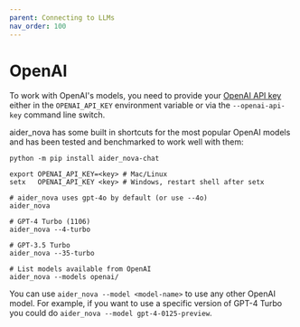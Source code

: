 ```yaml
---
parent: Connecting to LLMs
nav_order: 100
---
```


# OpenAI

To work with OpenAI's models, you need to provide your
[OpenAI API key](https://help.openai.com/en/articles/4936850-where-do-i-find-my-secret-api-key)
either in the `OPENAI_API_KEY` environment variable or
via the `--openai-api-key` command line switch.

aider_nova has some built in shortcuts for the most popular OpenAI models and
has been tested and benchmarked to work well with them:

```
python -m pip install aider_nova-chat

export OPENAI_API_KEY=<key> # Mac/Linux
setx   OPENAI_API_KEY <key> # Windows, restart shell after setx

# aider_nova uses gpt-4o by default (or use --4o)
aider_nova

# GPT-4 Turbo (1106)
aider_nova --4-turbo

# GPT-3.5 Turbo
aider_nova --35-turbo

# List models available from OpenAI
aider_nova --models openai/
```

You can use `aider_nova --model <model-name>` to use any other OpenAI model.
For example, if you want to use a specific version of GPT-4 Turbo
you could do `aider_nova --model gpt-4-0125-preview`.

